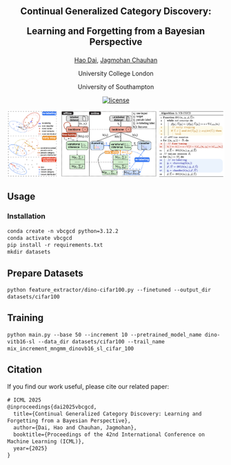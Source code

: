 <div align="center">

<h2>Continual Generalized Category Discovery:

Learning and Forgetting from a Bayesian Perspective</h2>

[Hao Dai](https://github.com/daihao42), [Jagmohan Chauhan](https://sites.google.com/view/jagmohan-chauhan/home)

University College London

University of Southampton

[![license](https://img.shields.io/badge/license-MIT-blue)](LICENSE)

</div>
<div align="center">
<img src="figures/framework.png" alt="Visualization">
</div>

## Usage

### Installation

```
conda create -n vbcgcd python=3.12.2
conda activate vbcgcd
pip install -r requirements.txt
mkdir datasets
```

## Prepare Datasets

```
python feature_extractor/dino-cifar100.py --finetuned --output_dir datasets/cifar100
```

## Training

```
python main.py --base 50 --increment 10 --pretrained_model_name dino-vitb16-sl --data_dir datasets/cifar100 --trail_name mix_increment_mngmm_dinovb16_sl_cifar_100
```

## Citation

If you find our work useful, please cite our related paper:

```
# ICML 2025
@inproceedings{dai2025vbcgcd,
  title={Continual Generalized Category Discovery: Learning and Forgetting from a Bayesian Perspective},
  author={Dai, Hao and Chauhan, Jagmohan},
  booktitle={Proceedings of the 42nd International Conference on Machine Learning (ICML)},
  year={2025}
}

```
